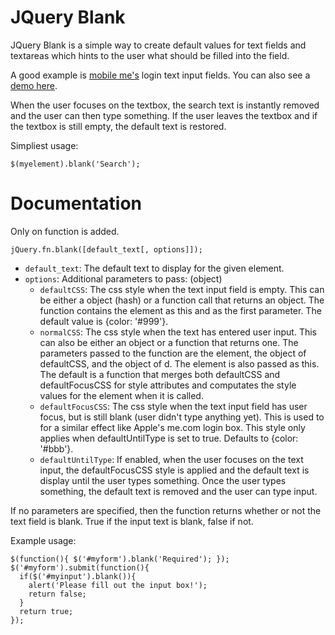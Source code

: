 JQuery Blank
============

JQuery Blank is a simple way to create default values for text fields and textareas
which hints to the user what should be filled into the field.
 
A good example is [mobile me's][1] login text input fields. You can also see a [demo here][2].

When the user focuses on the textbox, the search text is instantly removed and the
user can then type something. If the user leaves the textbox and if the textbox is
 still empty, the default text is restored.

Simpliest usage:

`$(myelement).blank('Search');`

Documentation
=============

Only on function is added.

`jQuery.fn.blank([default_text[, options]]);`

* `default_text`: The default text to display for the given element.
* `options`: Additional parameters to pass: (object)
    * `defaultCSS`: The css style when the text input field is empty. This can be either a
            object (hash) or a function call that returns an object. The function
			contains the element as this and as the first parameter. The default 
			value is {color: '#999'}.
    * `normalCSS`: The css style when the text has entered user input. This can also be
            either an object or a function that returns one. The parameters passed
			to the function are the element, the object of defaultCSS, and the object
			of d. The element is also passed as this. The default is a function that
			merges both defaultCSS and defaultFocusCSS for style attributes and
			computates the style values for the element when it is called.
    * `defaultFocusCSS`: The css style when the text input field has user focus, but is
            still blank (user didn't type anything yet). This is used to for a
			similar effect like Apple's me.com login box. This style only applies
			when defaultUntilType is set to true. Defaults to {color: '#bbb'}.
    * `defaultUntilType`: If enabled, when the user focuses on the text input, the
            defaultFocusCSS style is applied and the default text is display until
			the user types something. Once the user types something, the default text
			is removed and the user can type input.

If no parameters are specified, then the function returns whether or not the text 
field is blank. True if the input text is blank, false if not.

Example usage:

    $(function(){ $('#myform').blank('Required'); });
	$('#myform').submit(function(){
	  if($('#myinput').blank()){
		alert('Please fill out the input box!');
		return false;
	  }
	  return true;
	});

[1]: http://me.com/ "Apple's Mobile Me"
[2]: http://demo.jeffhui.net/jquery-blank/ "Example of JQuery.Blank"